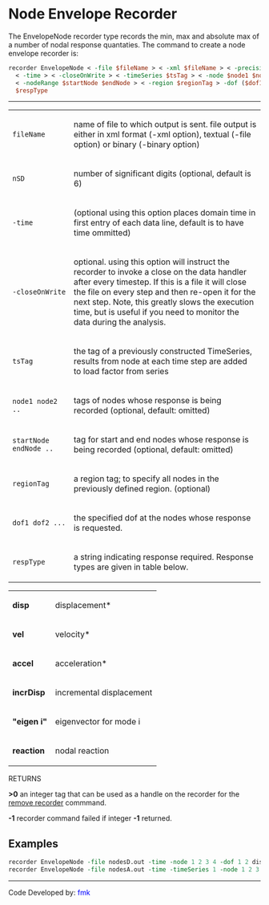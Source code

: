 # Node Envelope Recorder

<p>The EnvelopeNode recorder type records the min, max and absolute max
of a number of nodal response quantaties. The command to create a node
envelope recorder is:</p>

```tcl
recorder EnvelopeNode < -file $fileName > < -xml $fileName > < -precision $nSD > 
  < -time > < -closeOnWrite > < -timeSeries $tsTag > < -node $node1 $node2 ... > 
  < -nodeRange $startNode $endNode > < -region $regionTag > -dof ($dof1 $dof2 ...) 
  $respType
```

<hr />
<table>
<tbody>
<tr class="odd">
<td><p><code class="parameter-table-variable">fileName</code></p></td>
<td><p>name of file to which output is sent. file output is either in
xml format (-xml option), textual (-file option) or binary (-binary
option)</p></td>
</tr>
<tr class="even">
<td><p><code class="parameter-table-variable">nSD</code></p></td>
<td><p>number of significant digits (optional, default is 6)</p></td>
</tr>
<tr class="odd">
<td><p><code class="parameter-table-flag">-time</code></p></td>
<td><p>(optional using this option places domain time in first entry of
each data line, default is to have time ommitted)</p></td>
</tr>
<tr class="even">
<td><p><code class="parameter-table-flag">-closeOnWrite</code></p></td>
<td><p>optional. using this option will instruct the recorder to invoke
a close on the data handler after every timestep. If this is a file it
will close the file on every step and then re-open it for the next step.
Note, this greatly slows the execution time, but is useful if you need
to monitor the data during the analysis.</p></td>
</tr>
<tr class="odd">
<td><p><code class="parameter-table-variable">tsTag</code></p></td>
<td><p>the tag of a previously constructed TimeSeries, results from node
at each time step are added to load factor from series</p></td>
</tr>
<tr class="even">
<td><p><code>node1 node2 ..</code></p></td>
<td><p>tags of nodes whose response is being recorded (optional,
default: omitted)</p></td>
</tr>
<tr class="odd">
<td><p><code>startNode endNode ..</code></p></td>
<td><p>tag for start and end nodes whose response is being recorded
(optional, default: omitted)</p></td>
</tr>
<tr class="even">
<td><p><code class="parameter-table-variable">regionTag</code></p></td>
<td><p>a region tag; to specify all nodes in the previously defined
region. (optional)</p></td>
</tr>
<tr class="odd">
<td><p><code>dof1 dof2 ...</code></p></td>
<td><p>the specified dof at the nodes whose response is
requested.</p></td>
</tr>
<tr class="even">
<td><p><code class="parameter-table-variable">respType</code></p></td>
<td><p>a string indicating response required. Response types are given
in table below.</p></td>
</tr>
</tbody>
</table>
<table>
<tbody>
<tr class="odd">
<td><p><strong>disp</strong></p></td>
<td><p>displacement*</p></td>
</tr>
<tr class="even">
<td><p><strong>vel</strong></p></td>
<td><p>velocity*</p></td>
</tr>
<tr class="odd">
<td><p><strong>accel</strong></p></td>
<td><p>acceleration*</p></td>
</tr>
<tr class="even">
<td><p><strong>incrDisp</strong></p></td>
<td><p>incremental displacement</p></td>
</tr>
<tr class="odd">
<td><p><strong>"eigen i"</strong></p></td>
<td><p>eigenvector for mode i</p></td>
</tr>
<tr class="even">
<td><p><strong>reaction</strong></p></td>
<td><p>nodal reaction</p></td>
</tr>
</tbody>
</table>
<p>RETURNS</p>
<p><strong>&gt;0</strong> an integer tag that can be used as a handle on
the recorder for the <a href="Remove_Command" title="wikilink"> remove
recorder</a> commmand.</p>
<p><strong>-1</strong> recorder command failed if integer
<strong>-1</strong> returned.</p>

## Examples

```tcl
recorder EnvelopeNode -file nodesD.out -time -node 1 2 3 4 -dof 1 2 disp
recorder EnvelopeNode -file nodesA.out -time -timeSeries 1 -node 1 2 3 4 -dof 1 accel
```

<hr />
<p>Code Developed by: <span style="color:blue"> fmk
</span></p>
